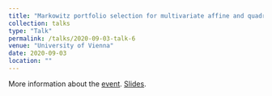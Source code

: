 ```yaml
---
title: "Markowitz portfolio selection for multivariate affine and quadratic Volterra models"
collection: talks
type: "Talk"
permalink: /talks/2020-09-03-talk-6
venue: "University of Vienna"
date: 2020-09-03
location: ""
---
```


More information about the [event](https://www.univie.ac.at/summer_school_MathFinance/index.html).
[Slides](https://enzoMiller.github.io/files/Vienna-03-09-20.pdf).
